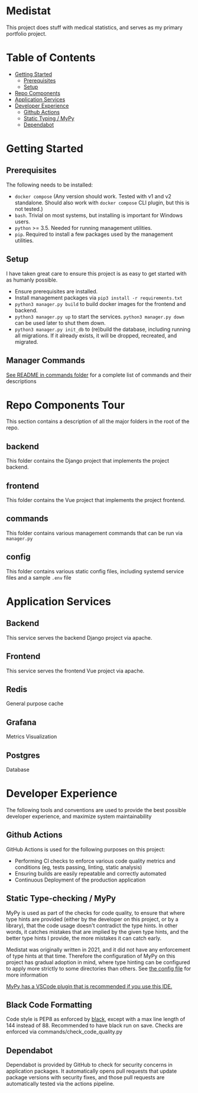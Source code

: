 # Medistat

This project does stuff with medical statistics, and serves as my
primary portfolio project.

# Table of Contents
- [Getting Started](#getting_started)
    - [Prerequisites](#prerequisites)
    - [Setup](#setup)
- [Repo Components](#repo)
- [Application Services](#services)
- [Developer Experience](#devexp)
    - [Github Actions](#actions)
    - [Static Typing / MyPy](mypy)
    - [Dependabot](#dependabot)

# Getting Started <a name="getting_started"></a>

## Prerequisites <a name="prerequisites"></a>
The following needs to be installed:
- `docker compose` (Any version should work. Tested with v1 and v2 standalone. Should also work with `docker compose` CLI plugin, but this is not tested.)
- `bash`. Trivial on most systems, but installing is important for Windows users.
- `python` >= 3.5. Needed for running management utilities.
- `pip`. Required to install a few packages used by the management utilities.

## Setup<a name="setup"></a>

I have taken great care to ensure this project is as easy to get started with as humanly possible.

- Ensure prerequisites are installed.
- Install management packages via `pip3 install -r requirements.txt`
- `python3 manager.py build` to build docker images for the frontend and backend.
- `python3 manager.py up` to start the services. `python3 manager.py down` can be used later to shut them down.
- `python3 manager.py init_db` to (re)build the database, including running all migrations. If it already exists, it will be dropped, recreated, and migrated.

## Manager Commands

[See README in commands folder](commands/README.md) for a complete list of commands and their descriptions

# Repo Components Tour <a name="repo"></a>

This section contains a description of all the major folders in the root of the repo.

## backend
This folder contains the Django project that implements the project backend.

## frontend
This folder contains the Vue project that implements the project frontend.

## commands
This folder contains various management commands that can be run via `manager.py`

## config
This folder contains various static config files, including systemd service files and a sample `.env` file

# Application Services <a name="services"></a>

## Backend
This service serves the backend Django project via apache.

## Frontend
This service serves the frontend Vue project via apache.

## Redis
General purpose cache

## Grafana
Metrics Visualization

## Postgres
Database

# Developer Experience<a name="devexp"></a>

The following tools and conventions are used to provide the best possible developer experience, and maximize system maintainability

## Github Actions <a name="actions"></a>
GitHub Actions is used for the following purposes on this project:
- Performing CI checks to enforce various code quality metrics and conditions (eg, tests passing, linting, static analysis)
- Ensuring builds are easily repeatable and correctly automated
- Continuous Deployment of the production application
## Static Type-checking / MyPy <a name="mypy"></a>
MyPy is used as part of the checks for code quality, to ensure that where type hints are provided (either by the developer on this project, or by a library), that the code usage doesn't contradict the type hints. In other words, it catches mistakes that are implied by the given type hints, and the better type hints I provide, the more mistakes it can catch early.

Medistat was originally written in 2021, and it did not have any enforcement of type hints at that time. Therefore the configuration of MyPy on this project has gradual adoption in mind, where type hinting can be configured to apply more strictly to some directories than others. See [the config file](config/mypy.ini) for more information

[MyPy has a VSCode plugin that is recommended if you use this IDE.](https://marketplace.visualstudio.com/items?itemName=matangover.mypy)

## Black Code Formatting
Code style is PEP8 as enforced by [black](https://black.readthedocs.io/en/stable/getting_started.html), except with a max line length of 144 instead of 88. Recommended to have black run on save. Checks are enforced via commands/check_code_quality.py 

## Dependabot <a name="dependabot"></a>
Dependabot is provided by GitHub to check for security concerns in application packages. It automatically opens pull requests that
update package versions with security fixes, and those pull requests are automatically tested via the actions pipeline.
